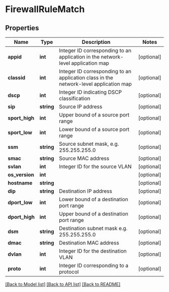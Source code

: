 # FirewallRuleMatch

## Properties
Name | Type | Description | Notes
------------ | ------------- | ------------- | -------------
**appid** | **int** | Integer ID corresponding to an application in the network-level application map | [optional] 
**classid** | **int** | Integer ID corresponding to an application class in the network-level application map | [optional] 
**dscp** | **int** | Integer ID indicating DSCP classification | [optional] 
**sip** | **string** | Source IP address | [optional] 
**sport_high** | **int** | Upper bound of a source port range | [optional] 
**sport_low** | **int** | Lower bound of a source port range | [optional] 
**ssm** | **string** | Source subnet mask, e.g. 255.255.255.0 | [optional] 
**smac** | **string** | Source MAC address | [optional] 
**svlan** | **int** | Integer ID for the source VLAN | [optional] 
**os_version** | **int** |  | [optional] 
**hostname** | **string** |  | [optional] 
**dip** | **string** | Destination IP address | [optional] 
**dport_low** | **int** | Lower bound of a destination port range | [optional] 
**dport_high** | **int** | Upper bound of a destination port range | [optional] 
**dsm** | **string** | Destination subnet mask e.g. 255.255.255.0 | [optional] 
**dmac** | **string** | Destination MAC address | [optional] 
**dvlan** | **int** | Integer ID for the destination VLAN | [optional] 
**proto** | **int** | Integer ID corresponding to a protocol | [optional] 

[[Back to Model list]](../README.md#documentation-for-models) [[Back to API list]](../README.md#documentation-for-api-endpoints) [[Back to README]](../README.md)


